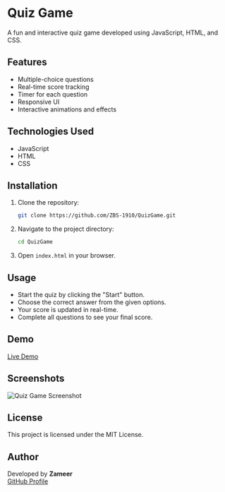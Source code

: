 # Quiz Game

A fun and interactive quiz game developed using JavaScript, HTML, and CSS.

## Features
- Multiple-choice questions
- Real-time score tracking
- Timer for each question
- Responsive UI
- Interactive animations and effects

## Technologies Used
- JavaScript
- HTML
- CSS

## Installation
1. Clone the repository:
   ```bash
   git clone https://github.com/ZBS-1910/QuizGame.git
   ```
2. Navigate to the project directory:
   ```bash
   cd QuizGame
   ```
3. Open `index.html` in your browser.

## Usage
- Start the quiz by clicking the "Start" button.
- Choose the correct answer from the given options.
- Your score is updated in real-time.
- Complete all questions to see your final score.

## Demo
[Live Demo](https://zbs-1910.github.io/QuizGame/)

## Screenshots
![Quiz Game Screenshot](screenshot.png)

## License
This project is licensed under the MIT License.

## Author
Developed by **Zameer**  
[GitHub Profile](https://github.com/ZBS-1910)
